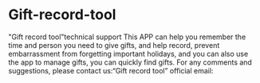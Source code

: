 # Gift-record-tool
"Gift record tool"technical support
This APP can help you remember the time and person you need to give gifts, and help record, prevent embarrassment from forgetting important holidays, and you can also use the app to manage gifts, you can quickly find gifts.
For any comments and suggestions, please contact us:“Gift record tool” official email:
